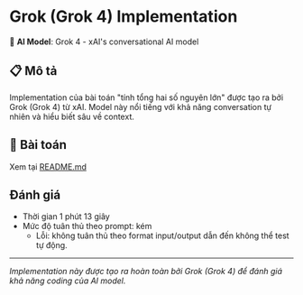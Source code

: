 # Grok (Grok 4) Implementation

🤖 **AI Model**: Grok 4 - xAI's conversational AI model

## 📋 Mô tả

Implementation của bài toán "tính tổng hai số nguyên lớn" được tạo ra bởi Grok (Grok 4) từ xAI. Model này nổi tiếng với khả năng conversation tự nhiên và hiểu biết sâu về context.

## 🎯 Bài toán

Xem tại [README.md](../../README.md)

## Đánh giá
- Thời gian 1 phút 13 giây
- Mức độ tuân thủ theo prompt: kém
  - Lỗi: không tuân thủ theo format input/output dẫn đến không thể test tự động.

---
*Implementation này được tạo ra hoàn toàn bởi Grok (Grok 4) để đánh giá khả năng coding của AI model.*